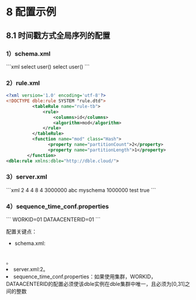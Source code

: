 # 8 配置示例
## 8.1 时间戳方式全局序列的配置
<h3>1）schema.xml </h3>  
```xml
<?xml version='1.0' encoding='utf-8'?>
<!DOCTYPE dble:schema SYSTEM "schema.dtd">
        <schema name="myschema" dataNode="dn1">
                <table name="tb"  dataNode="dn1,dn2" rule="rule-tb" primaryKey="id" autoIncrement="true"/>
        </schema>
        <dataNode name="dn1" dataHost="host_1" database="dble" /> 
        <dataNode name="dn2" dataHost="host_2" database="dble" />
        <dataHost name="host_1" maxCon="1000" minCon="1000" balance="0" writeType="0" switchType="1"  slaveThreshold="100">
        <heartbeat>select user()</heartbeat>
        <writeHost host="hostM1" url="10.186.17.101:3306" user="action" password="action"></writeHost>
        </dataHost>
        <dataHost name="host_2" maxCon="1000" minCon="1000" balance="0" writeType="0" switchType="1"  slaveThreshold="100">
        <heartbeat>select user()</heartbeat>
        <writeHost host="hostM2" url="10.186.17.102:3306" user="action" password="action"></writeHost>
        </dataHost>
<dble:schema xmlns:dble="http://dble.cloud/">
```
<h3>2）rule.xml </h3>

```xml
<?xml version='1.0' encoding='utf-8'?>
<!DOCTYPE dble:rule SYSTEM "rule.dtd">
          <tableRule name="rule-tb">
              <rule>
                  <columns>id</columns>
                  <algorithm>mod</algorithm>
              </rule>
          </tableRule>
          <function name="mod" class="Hash">
                <property name="partitionCount">2</property>
                <property name="partitionLength">1</property>
        </function>
<dble:rule xmlns:dble="http://dble.cloud/">
```

<h3>3）server.xml</h3>
```xml
<?xml version='1.0' encoding='utf-8'?>
<!DOCTYPE dble:server SYSTEM "server.dtd">
      <property name="sequnceHandlerType">2</property>
        <property name="processors">4</property>
        <property name="backendProcessors">4</property>
        <property name="processorExecutor">8</property>
        <property name="backendProcessorExecutor">4</property>
        <property name="sqlExecuteTimeout">3000000</property>
</system>
        <user name="abc">
                <property name="password">abc</property>
                <property name="schemas">myschema</property>
                <property name="benchmark">1000000</property>
        </user>
         <user name="test">
           <property name="password">test</property>
           <property name="manager">true</property>
        </user>
<dble:server xmlns:dble="http://dble.cloud/">
```
<h3>4）sequence_time_conf.properties</h3>
```
WORKID=01
DATAACENTERID=01
```

配置关键点：
+ schema.xml:<table name="tb"  dataNode="dn1,dn2" rule="rule-tb" primaryKey="id" autoIncrement="true"/> 。
+ server.xml:<property name="sequnceHandlerType">2</property>。
+ sequence_time_conf.properties：如果使用集群，WORKID，DATAACENTERID的配置必须使该dble实例在dble集群中唯一，且必须为[0,31]之间的整数
